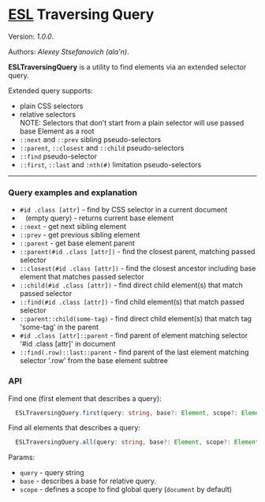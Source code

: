 # [ESL](../../../) Traversing Query

Version: *1.0.0*.

Authors: *Alexey Stsefanovich (ala'n)*.

<a name="intro"></a>

**ESLTraversingQuery** is a utility to find elements via an extended selector query.

Extended query supports:
 - plain CSS selectors
 - relative selectors  
NOTE: Selectors that don't start from a plain selector will use passed base Element as a root
 - `::next` and `::prev` sibling pseudo-selectors
 - `::parent`, `::closest` and `::child` pseudo-selectors
 - `::find` pseudo-selector
 - `::first`, `::last` and `:nth(#)` limitation pseudo-selectors

---

### Query examples and explanation

- `#id .class [attr]` - find by CSS selector in a current document
- ` ` (empty query) - returns current base element
- `::next` - get next sibling element
- `::prev` - get previous sibling element
- `::parent` - get base element parent
- `::parent(#id .class [attr])` - find the closest parent, matching passed selector
- `::closest(#id .class [attr])` - find the closest ancestor including base element that matches passed selector
- `::child(#id .class [attr])` - find direct child element(s) that match passed selector
- `::find(#id .class [attr])` - find child element(s) that match passed selector
- `::parent::child(some-tag)` - find direct child element(s) that match tag 'some-tag' in the parent
- `#id .class [attr]::parent` - find parent of element matching selector '#id .class [attr]' in document
- `::find(.row)::last::parent` - find parent of the last element matching selector '.row' from the base element subtree

### API

Find one (first element that describes a query):
```typescript
  ESLTraversingQuery.first(query: string, base?: Element, scope?: Element | Document): Element | null;
```

Find all elements that describes a query:
```typescript
  ESLTraversingQuery.all(query: string, base?: Element, scope?: Element | Document): Element[];
```

Params: 
- `query` - query string
- `base` - describes a base for relative query.
- `scope` - defines a scope to find global query (`document` by default)
